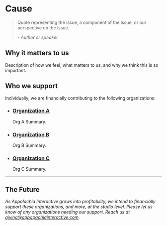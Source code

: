 # Cause

> Quote representing the issue, a component of the issue, or our perspective on the issue.
>
> *- Author or speaker*

## Why it matters to us

Description of how we feel, what matters to us, and why we think this is so important.

## Who we support

Individually, we are financially contributing to the following organizations:

- ### [Organization A](https://orga.org)

  Org A Summary.

- ### [Organization B](https://orgb.org)

  Org B Summary.

- ### [Organization C](https://orgc.org)

  Org C Summary.

---

## The Future

*As Appalachia Interactive grows into profitability, we intend to financially support these organizations, and more, at the studio level.  Please let us know of any organizations needing our support.  Reach us at [giving@appapachiainteractive.com](mailto:giving@appalachiainteractive.com).*
